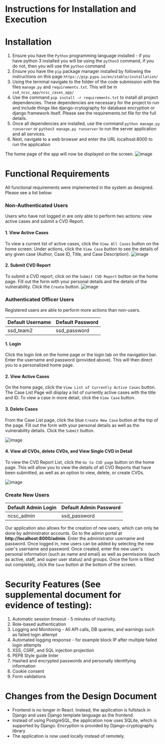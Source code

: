 # Instructions for Installation and Execution

# Installation
1. Ensure you have the `Python` programming language installed - if you have python 3 installed you will be using the `python3` command, if you do not, then you will use the `python` command
2. Ensure you have the `pip` package manager installed by following the instructions on this page `https://pip.pypa.io/en/stable/installation/`
3. Using the terminal navigate to the folder of the code submission with the files `manage.py` and `requirements.txt`. This will be in `ssd_ncsc_app/ncsc_cases_app/`
4. Use the command `pip install -r requirements.txt` to install all project dependencies. These dependencies are necessary for the project to run and include things like django-crytography for database encryption or django framework itself. Please see the requirements.txt file for the full details.
5. Once all dependencies are installed, use the command `python manage.py runserver` or `python3 manage.py runserver` to run the server application and all services.
6. Next, navigate to a web browser and enter the URL localhost:8000 to run the application

The home page of the app will now be displayed on the screen.
![image](https://github.com/haarismian/ssd_ncsc_app/assets/13083798/3b424159-bd35-435d-a5f8-4d4fa87413a5)

# Functional Requirements
All functional requirements were implemented in the system as designed. Please see a list below:

### Non-Authenticated Users
Users who have not logged in are only able to perform two actions: view active cases and submit a CVD Report.

#### 1. View Active Cases
To view a current list of active cases, click the `View All Cases` button on the home screen. Under actions, click the `View Case` button to see the details of any given case (Author, Case ID, Title, and Case Description).
![image](https://github.com/haarismian/ssd_ncsc_app/assets/13083798/1dd6297a-8f90-4def-8ed2-cbfd3f41c28c)

#### 2. Submit CVD Report
To submit a CVD report, click on the `Submit CVD Report` button on the home page. Fill out the form with your personal details and the details of the vulnerability. Click the `Create` button.
![image](https://github.com/haarismian/ssd_ncsc_app/assets/13083798/69456b0b-b610-42e6-ad9c-2c3536f6f8a7)

### Authenticated Officer Users
Registered users are able to perform more actions than non-users.

Default Username  | Default Password
------------------| ----------------
ssd_team2         | ssd_password

#### 1. Login
Click the login link on the home page or the login tab on the navigation bar. Enter the username and password (provided above). This will then direct you to a personalized home page.

#### 2. View Active Cases
On the home page, click the `View List of Currently Active Cases` button. The Case List Page will display a list of currently active cases with the title and ID. To view a case in more detail, click the `View Case` button.

#### 3. Delete Cases
From the Case List page, click the blue `Create New Case` button at the top of the page. Fill out the form with your personal details as well as the vulnerability details. Click the `Submit` button.

![image](https://github.com/haarismian/ssd_ncsc_app/assets/13083798/ae21f827-a8b0-4f34-aebf-d05c3d1209d8)

#### 4. View all CVDs, delete CVDs, and View Single CVD in Detail
To view the CVD Report List, click the `Go to CVD page` button on the home page. This will allow you to view the details of all CVD Reports that have been submitted, as well as an option to view, delete, or create CVDs.

![image](https://github.com/haarismian/ssd_ncsc_app/assets/13083798/2f62c329-da83-47e5-8c96-95f5e50445c9)


### Create New Users

Default Admin Login | Default Admin Password
--------------------| -----------------------
ncsc_admin          | ssd_password


Our application also allows for the creation of new users, which can only be done by administrator accounts. Go to the admin portal at **http://localhost:8000/admin**. Enter the administrator username and password. Once logged in, new users can be added by selecting the new user's username and password. Once created, enter the new user's personal information (such as name and email) as well as permissions (such as active, staff, and super user status) and groups. Once the form is filled out completely, click the `Save` button at the bottom of the screen.

# Security Features (See supplemental document for evidence of testing):
1. Automatic session timeout - 5 minutes of inactivity.
2. Role-based authentication 
3. Logging and Monitoring - All API calls, DB queries, and warnings such as failed login attempt
4. Automated logging response - for example block IP after multiple failed login attempts
5. XSS, CSRF, and SQL injection projection
6. PEP8 Style guide linter
7. Hashed and encrypted passwords and personally identifying information
8. Cookie consent
9. Form validations


# Changes from the Design Document
* Frontend is no longer in React. Instead, the application is fullstack in Django and uses Django template language as the frontend.
* Instead of using PostgreSQL, the application now uses SQLite, which is supported by Django. Encryption is provided by Django-cryptography library
* The application is now used locally instead of remotely.

